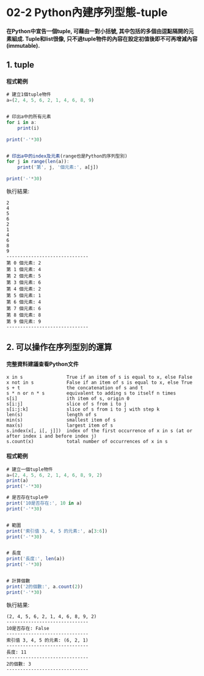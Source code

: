 # 02-2 Python內建序列型態-tuple

#### 在Python中宣告一個tuple, 可藉由一對小括號, 其中包括的多個由逗點隔開的元素組成. Tuple和list很像, 只不過tuple物件的內容在設定初值後即不可再增減內容(immutable). 


## 1. tuple

#### 程式範例
```javascript
# 建立1個tuple物件
a=(2, 4, 5, 6, 2, 1, 4, 6, 8, 9)


# 印出a中的所有元素
for i in a:
    print(i)
    
print('-'*30)    


# 印出a中的index及元素(range也是Python的序列型別)
for j in range(len(a)):
    print('第', j, '個元素:', a[j])
    
print('-'*30) 
```

執行結果:
```
2
4
5
6
2
1
4
6
8
9
------------------------------
第 0 個元素: 2
第 1 個元素: 4
第 2 個元素: 5
第 3 個元素: 6
第 4 個元素: 2
第 5 個元素: 1
第 6 個元素: 4
第 7 個元素: 6
第 8 個元素: 8
第 9 個元素: 9
------------------------------
```


## 2. 可以操作在序列型別的運算

#### 完整資料建議查看Python文件
```
x in s                True if an item of s is equal to x, else False
x not in s            False if an item of s is equal to x, else True
s + t                 the concatenation of s and t
s * n or n * s        equivalent to adding s to itself n times
s[i]                  ith item of s, origin 0
s[i:j]                slice of s from i to j
s[i:j:k]              slice of s from i to j with step k
len(s)                length of s 
min(s)                smallest item of s 
max(s)                largest item of s 
s.index(x[, i[, j]])  index of the first occurrence of x in s (at or after index i and before index j)
s.count(x)            total number of occurrences of x in s
```

#### 程式範例
```javascript
# 建立一個tuple物件
a=(2, 4, 5, 6, 2, 1, 4, 6, 8, 9, 2)
print(a)
print('-'*30)

# 是否存在tuple中
print('10是否存在:', 10 in a)
print('-'*30)    


# 範圍
print('索引值 3, 4, 5 的元素:', a[3:6])
print('-'*30)  


# 長度
print('長度:', len(a))
print('-'*30) 


# 計算個數
print('2的個數:', a.count(2))
print('-'*30)  
```

執行結果:
```
(2, 4, 5, 6, 2, 1, 4, 6, 8, 9, 2)
------------------------------
10是否存在: False
------------------------------
索引值 3, 4, 5 的元素: (6, 2, 1)
------------------------------
長度: 11
------------------------------
2的個數: 3
------------------------------
```
